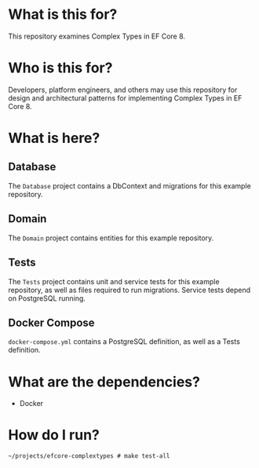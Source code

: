 # What is this for?

This repository examines Complex Types in EF Core 8.

# Who is this for?

Developers, platform engineers, and others may use this repository for design and architectural patterns for
implementing Complex Types in EF Core 8.

# What is here?

## Database

The `Database` project contains a DbContext and migrations for this example repository.

## Domain

The `Domain` project contains entities for this example repository.

## Tests

The `Tests` project contains unit and service tests for this example repository, as well as files required to run migrations. Service tests depend on PostgreSQL running.

## Docker Compose

`docker-compose.yml` contains a PostgreSQL definition, as well as a Tests definition.

# What are the dependencies?

- Docker

# How do I run?

```shell
~/projects/efcore-complextypes # make test-all
```